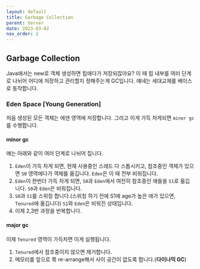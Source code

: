 ```yaml
---
layout: default
title: Garbage Collection
parent: Server
date: 2023-03-02
nav_order: 2
---
```


## Garbage Collection
Java에서는 new로 객체 생성하면 힙에다가 저장되잖아요? 이 때 힙 내부를 여러 단계로 나뉘어 어디에 저장하고 관리할지 정해주는게 GC입니다. 얘네는 세대교체를 베이스로 동작합니다.

### Eden Space [Young Generation]
처음 생성된 모든 객체는 에덴 영역에 저장합니다. 그리고 이게 가득 차게되면 `minor gc`를 수행합니다.

#### minor gc
얘는 아래와 같이 여러 단계로 나뉘어 집니다.
1. `Eden`이 가득 차게 되면, 현재 사용중인 스레드 다 스톱시키고, 참조중인 객체가 있으면 `S0` 영역에다가 객체를 옮깁니다. `Eden`은 이 때 전부 비워집니다.
2. `Eden`이 한번더 가득 차게 되면, `S0`과 `Eden`에서 여전히 참조중인 애들을 `S1`로 옮깁니다.  `S0`과 `Eden`은 비워집니다.
3. `S0`과 `S1`를 스위칭 합니다.(스위칭 하기 전에 S1에 age가 높은 애가 있으면, `Tenured`에 옮깁니다)  `S1`와 `Eden`은 비워진 상태입니다.
4. 이제 2,3번 과정을 반복합니다.

#### major gc
이제 `Tenured` 영역이 가득차면 이게 실행됩니다.
1. `Tenured`에서 참조중이지 않으면 제거합니다.
2. 메모리를 앞으로 쭉 re-arrange해서 사이 공간이 없도록 합니다.(**다이나믹 GC**)